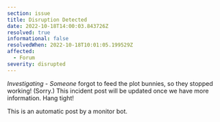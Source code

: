 ```yaml
---
section: issue
title: Disruption Detected
date: 2022-10-18T14:00:03.843726Z
resolved: true
informational: false
resolvedWhen: 2022-10-18T10:01:05.199529Z
affected:
  - Forum
severity: disrupted
---
```

*Investigating* - _Someone_ forgot to feed the plot bunnies, so they stopped working! (Sorry.) This incident post will be updated once we have more information. Hang tight!

This is an automatic post by a monitor bot.
        